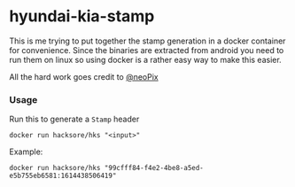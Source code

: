 # hyundai-kia-stamp

This is me trying to put together the stamp generation in a docker container for convenience. Since the binaries are extracted from android you need to run them on linux so using docker is a rather easy way to make this easier.

All the hard work goes credit to [@neoPix](https://github.com/neoPix)


### Usage

Run this to generate a `Stamp` header

```
docker run hacksore/hks "<input>"
```

Example:

```
docker run hacksore/hks "99cfff84-f4e2-4be8-a5ed-e5b755eb6581:1614438506419"
```